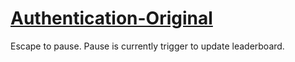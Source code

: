 # [Authentication-Original](https://alexandersimmons0.github.io/Authentication-Original/)
 Escape to pause.
 Pause is currently trigger to update leaderboard.
